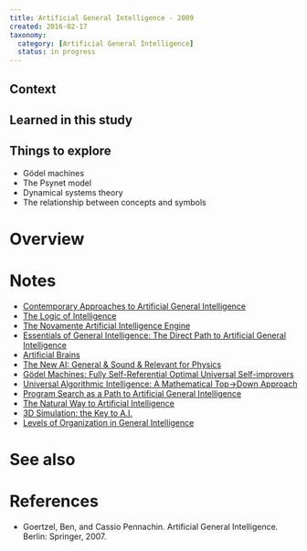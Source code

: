 ```yaml
---
title: Artificial General Intelligence - 2009
created: 2016-02-17
taxonomy:
  category: [Artificial General Intelligence]
  status: in progress
---
```


## Context

## Learned in this study

## Things to explore

* Gödel machines
* The Psynet model
* Dynamical systems theory
* The relationship between concepts and symbols

# Overview

# Notes
* [Contemporary Approaches to Artificial General Intelligence](../../papers/contemporary-approaches-to-artificial-general-intelligence)
* [The Logic of Intelligence](../../papers/pei-wang-the-logic-of-intelligence)
* [The Novamente Artificial Intelligence Engine](../../papers/the-novamente-artificial-intelligence-engine)
* [Essentials of General Intelligence: The Direct Path to Artificial General Intelligence](../../papers/peter-voss-essentials-of-general-intelligence-the-direct-path-to-artificial-general-intelligence)
* [Artificial Brains](../../papers/hugo-de-garis-artificial-brains)
* [The New AI: General & Sound & Relevant for Physics](../../papers/jurgen-schmidhuber-the-new-ai-general-sound-relevant-for-physics)
* [Gödel Machines: Fully Self-Referential Optimal Universal Self-improvers](../../papers/jurgen-schmidhuber-godel-machines-fully-self-referential-optimal-universal-self-improvers)
* [Universal Algorithmic Intelligence: A Mathematical Top→Down Approach](../../papers/marcus-hutter-universal-algorithmic-intelligence-a-mathematical-top-down-approach)
* [Program Search as a Path to Artificial General Intelligence](../../papers/lukasz-kaiser-program-search-as-a-path-to-artificial-general-intelligence)
* [The Natural Way to Artificial Intelligence](../../papers/vladimir-redko-the-natural-way-to-artificial-intelligence)
* [3D Simulation: the Key to A.I.](../../papers/keith-hoyes-3d-simulation-the-key-to-ai)
* [Levels of Organization in General Intelligence](../../papers/eliezer-yudkowsky-levels-of-organization-in-general-intelligence)

# See also

# References
* Goertzel, Ben, and Cassio Pennachin. Artificial General Intelligence. Berlin: Springer, 2007.
